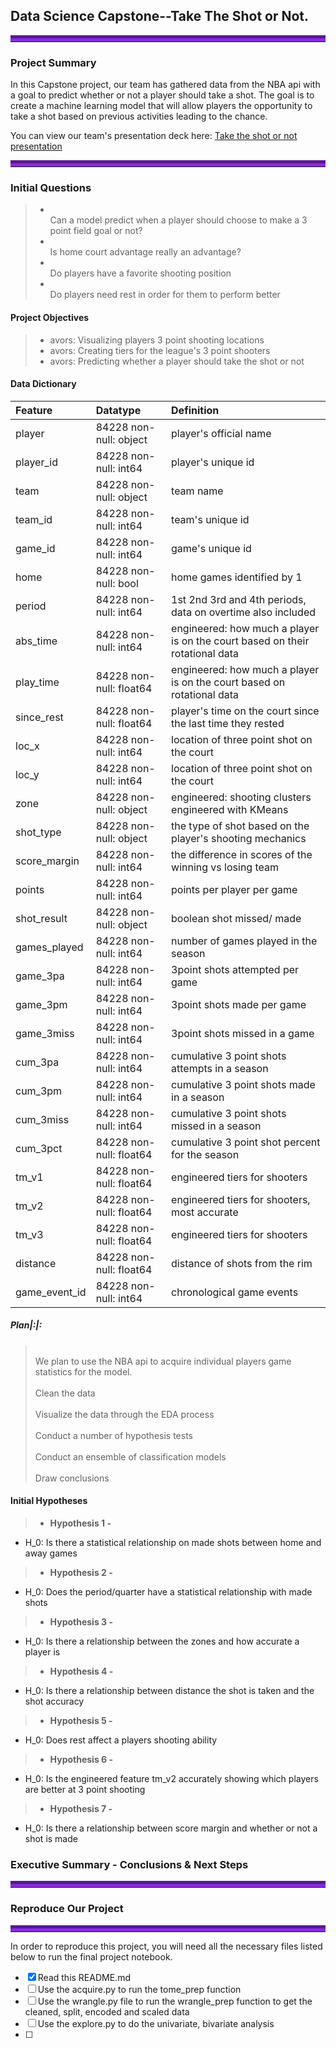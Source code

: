 ## Data Science Capstone--Take The Shot or Not.
<hr style="border-top: 10px groove blueviolet; margin-top: 1px; margin-bottom: 1px"></hr>

### Project Summary 

In this Capstone project, our team has gathered data from the NBA api with a goal to predict whether or not a player should take a shot. The goal is to create a machine learning model that will allow players the opportunity to take a shot based on previous activities leading to the chance. 

You can view our team's presentation deck here: <a href="https://www.canva.com/design/DAFJC32y92U/b6rqmt93S_OJEJWzffA3Wg/edit?utm_content=DAFJC32y92U&utm_campaign=designshare&utm_medium=link2&utm_source=sharebutton">Take the shot or not presentation</a>
<hr style="border-top: 10px groove blueviolet; margin-top: 1px; margin-bottom: 1px"></hr>

### Initial Questions

> - <br> Can a model predict when a player should choose to make a 3 point field goal or not? <br>
> - <br> Is home court advantage really an advantage?
> - <br> Do players have a favorite shooting position 
> - <br> Do players need rest in order for them to perform better 


#### Project Objectives
> - avors: Visualizing players 3 point shooting locations <br>
> - avors: Creating tiers for the league's 3 point shooters <br>
> - avors: Predicting whether a player should take the shot or not <br>

#### Data Dictionary
|Feature|Datatype|Definition|
|:-------|:--------|:----------|
|player       | 84228 non-null: object  | player's official name |
|player_id    | 84228 non-null: int64   | player's unique id | 
|team         | 84228 non-null: object  | team name |
|team_id      | 84228 non-null: int64   | team's unique id |
|game_id      | 84228 non-null: int64   | game's unique id |
|home         | 84228 non-null: bool    | home games identified by 1 |
|period       | 84228 non-null: int64   | 1st 2nd 3rd and 4th periods, data on overtime also included |
|abs_time     | 84228 non-null: int64   | engineered: how much a player is on the court based on their rotational data | 
|play_time    | 84228 non-null: float64 | engineered: how much a player is on the court based on rotational data |
|since_rest   | 84228 non-null: float64 | player's time on the court since the last time they rested |
|loc_x        | 84228 non-null: int64   | location of three point shot on the court |
|loc_y        | 84228 non-null: int64   | location of three point shot on the court |
|zone         | 84228 non-null: object  | engineered: shooting clusters engineered with KMeans | 
|shot_type    | 84228 non-null: object  | the type of shot based on the player's shooting mechanics | 
|score_margin | 84228 non-null: int64   | the difference in scores of the winning vs losing team |
|points       | 84228 non-null: int64   | points per player per game | 
|shot_result  | 84228 non-null: object  | boolean shot missed/ made |
|games_played | 84228 non-null: int64   | number of games played in the season |
|game_3pa     | 84228 non-null: int64   | 3point shots attempted per game |
|game_3pm     | 84228 non-null: int64   | 3point shots made per game |
|game_3miss   | 84228 non-null: int64   | 3point shots missed in a game |
|cum_3pa      | 84228 non-null: int64   | cumulative 3 point shots attempts in a season |
|cum_3pm      | 84228 non-null: int64   | cumulative 3 point shots made in a season |
|cum_3miss    | 84228 non-null: int64   | cumulative 3 point shots missed in a season |
|cum_3pct     | 84228 non-null: float64 | cumulative 3 point shot percent for the season |
|tm_v1        | 84228 non-null: float64 | engineered tiers for shooters |
|tm_v2        | 84228 non-null: float64 | engineered tiers for shooters, most accurate |
|tm_v3        | 84228 non-null: float64 | engineered tiers for shooters |
|distance     | 84228 non-null: float64 | distance of shots from the rim |
|game_event_id| 84228 non-null: int64   | chronological game events |

##### Plan|:|: 
> <br>We plan to use the NBA api to acquire individual players game statistics for the model.<br>
> <br>Clean the data<br>
> <br>Visualize the data through the EDA process <br>
> <br>Conduct a number of hypothesis tests <br>
> <br>Conduct an ensemble of classification models  <br>
> <br>Draw conclusions <br>




#### Initial Hypotheses
> - **Hypothesis 1 -**
- H_0: Is there a statistical relationship on made shots between home and away games 
> - **Hypothesis 2 -** 
- H_0: Does the period/quarter have a statistical relationship with made shots 
> - **Hypothesis 3 -**
- H_0: Is there a relationship between the zones and how accurate a player is 
> - **Hypothesis 4 -**
- H_0: Is there a relationship between distance the shot is taken and the shot accuracy
> - **Hypothesis 5 -**
- H_0: Does rest affect a players shooting ability
> - **Hypothesis 6 -**
- H_0: Is the engineered feature tm_v2 accurately showing which players are better at 3 point shooting 
> - **Hypothesis 7 -**
- H_0: Is there a relationship between score margin and whether or not a shot is made

### Executive Summary - Conclusions & Next Steps



<hr style="border-top: 10px groove blueviolet; margin-top: 1px; margin-bottom: 1px"></hr>


### Reproduce Our Project

<hr style="border-top: 10px groove blueviolet; margin-top: 1px; margin-bottom: 1px"></hr>

In order to reproduce this project, you will need all the necessary files listed below to run the final project notebook. 
- [x] Read this README.md
- [ ] Use the acquire.py to run the tome_prep function 
- [ ] Use the wrangle.py file to run the wrangle_prep function to get the cleaned, split, encoded and scaled data
- [ ] Use the explore.py to do the univariate, bivariate analysis  
- [ ] 
